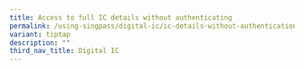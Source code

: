 ```yaml
---
title: Access to full IC details without authenticating
permalink: /using-singpass/digital-ic/ic-details-without-authentication/
variant: tiptap
description: ""
third_nav_title: Digital IC
---
```

